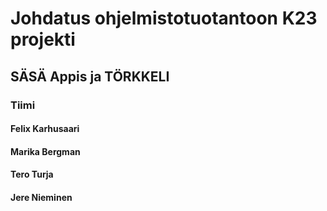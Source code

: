 # Johdatus ohjelmistotuotantoon K23 projekti

## SÄSÄ Appis ja TÖRKKELI

### Tiimi

#### Felix Karhusaari

#### Marika Bergman

#### Tero Turja

#### Jere Nieminen
